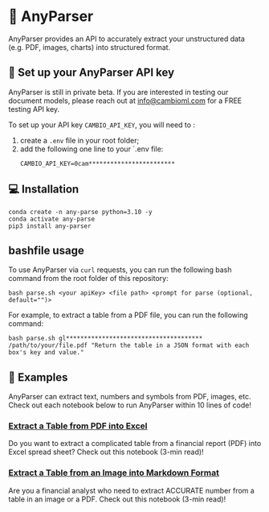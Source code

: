 # 🌊 AnyParser

AnyParser provides an API to accurately extract your unstructured data (e.g. PDF, images, charts) into structured format.

## :seedling: Set up your AnyParser API key

AnyParser is still in private beta. If you are interested in testing our document models, please reach out at info@cambioml.com for a FREE testing API key.


To set up your API key `CAMBIO_API_KEY`, you will need to :

1. create a `.env` file in your root folder;
2. add the following one line to your `.env file:
    ```
    CAMBIO_API_KEY=0cam************************
    ```

## :computer: Installation

```
conda create -n any-parse python=3.10 -y
conda activate any-parse
pip3 install any-parser
```

## bashfile usage
To use AnyParser via `curl` requests, you can run the following bash command from the root folder of this repository:
```
bash parse.sh <your apiKey> <file path> <prompt for parse (optional, default="")>
```

For example, to extract a table from a PDF file, you can run the following command:
```
bash parse.sh gl**************************************  /path/to/your/file.pdf "Return the table in a JSON format with each box's key and value."
```

## :scroll:  Examples

AnyParser can extract text, numbers and symbols from PDF, images, etc. Check out each notebook below to run AnyParser within 10 lines of code!

### [Extract a Table from PDF into Excel](https://github.com/CambioML/any-parser/blob/main/demo/pdf_to_html_to_excel.ipynb)
Do you want to extract a complicated table from a financial report (PDF) into Excel spread sheet? Check out this notebook (3-min read)!

### [Extract a Table from an Image into Markdown Format](https://github.com/CambioML/any-parser/blob/main/examples/extract_table_from_image_to_markdown.ipynb)
Are you a financial analyst who need to extract ACCURATE number from a table in an image or a PDF. Check out this notebook (3-min read)!
